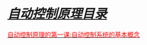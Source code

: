 # ***<u>自动控制原理目录</u>***

[<font color="red">自动控制原理的第一课:自动控制系统的基本概念</font>](https://los23kgs.github.io/record/pac/1.html)

